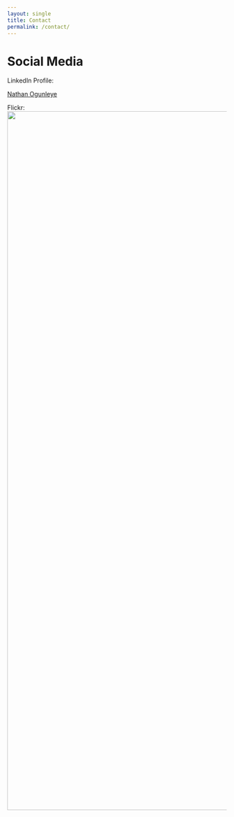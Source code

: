 ```yaml
---
layout: single
title: Contact
permalink: /contact/
---
```


# Social Media
LinkedIn Profile:
<script type="text/javascript" src="https://platform.linkedin.com/badges/js/profile.js" async defer></script>
<div class="LI-profile-badge"  data-version="v1" data-size="large" data-locale="en_US" data-type="horizontal" data-theme="dark" data-vanity="nathan-ogunleye-98a23084"><a class="LI-simple-link" href='https://uk.linkedin.com/in/nathan-ogunleye-98a23084?trk=profile-badge'>Nathan Ogunleye</a></div>

Flickr:
<a style="text-align: center;" data-flickr-embed="true" data-header="true" data-footer="true" href="https://www.flickr.com/photos/125738580@N07" title=""><img src="https://live.staticflickr.com/1896/30843444488_15c8bc4d9b_h.jpg" width="1200" height="1600" alt=""></a><script async src="//embedr.flickr.com/assets/client-code.js" charset="utf-8"></script>